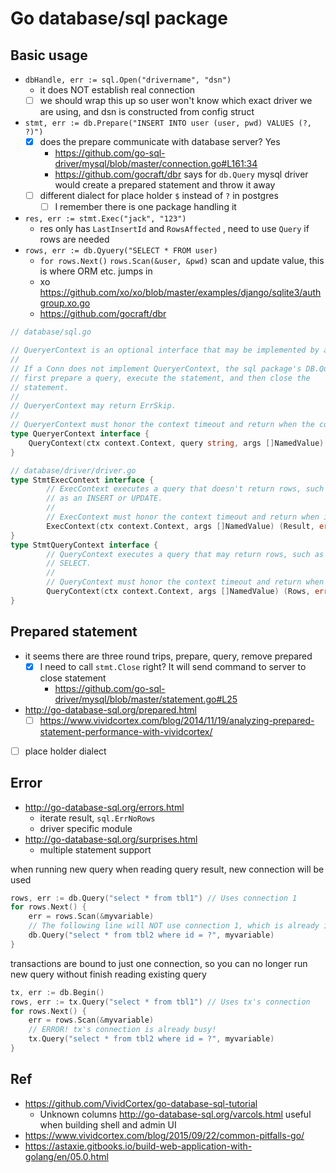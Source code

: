 # Go database/sql package

## Basic usage

- `dbHandle, err := sql.Open("drivername", "dsn")`
  - it does NOT establish real connection
  - [ ] we should wrap this up so user won't know which exact driver we are using, and dsn is constructed from config struct
- `stmt, err := db.Prepare("INSERT INTO user (user, pwd) VALUES (?, ?)")`
  - [x] does the prepare communicate with database server? Yes 
    - https://github.com/go-sql-driver/mysql/blob/master/connection.go#L161:34
    - https://github.com/gocraft/dbr says for `db.Query` mysql driver would create a prepared statement and throw it away
  - [ ] different dialect for place holder `$` instead of `?` in postgres
    - [ ] I remember there is one package handling it
- `res, err := stmt.Exec("jack", "123")`
  - res only has `LastInsertId` and `RowsAffected` , need to use `Query` if rows are needed
- `rows, err := db.Qyuery("SELECT * FROM user)`
  - `for rows.Next()` `rows.Scan(&user, &pwd)` scan and update value, this is where ORM etc. jumps in
  - xo https://github.com/xo/xo/blob/master/examples/django/sqlite3/authgroup.xo.go
  - https://github.com/gocraft/dbr
  
````go
// database/sql.go

// QueryerContext is an optional interface that may be implemented by a Conn.
//
// If a Conn does not implement QueryerContext, the sql package's DB.Query will
// first prepare a query, execute the statement, and then close the
// statement.
//
// QueryerContext may return ErrSkip.
//
// QueryerContext must honor the context timeout and return when the context is canceled.
type QueryerContext interface {
	QueryContext(ctx context.Context, query string, args []NamedValue) (Rows, error)
}
````

````go
// database/driver/driver.go
type StmtExecContext interface {
        // ExecContext executes a query that doesn't return rows, such
        // as an INSERT or UPDATE.
        //
        // ExecContext must honor the context timeout and return when it is canceled.
        ExecContext(ctx context.Context, args []NamedValue) (Result, error)
}
type StmtQueryContext interface {
        // QueryContext executes a query that may return rows, such as a
        // SELECT.
        //
        // QueryContext must honor the context timeout and return when it is canceled.
        QueryContext(ctx context.Context, args []NamedValue) (Rows, error)
}
````

## Prepared statement

- it seems there are three round trips, prepare, query, remove prepared
  - [x] I need to call `stmt.Close` right? It will send command to server to close statement
    - https://github.com/go-sql-driver/mysql/blob/master/statement.go#L25
- http://go-database-sql.org/prepared.html
  - [ ] https://www.vividcortex.com/blog/2014/11/19/analyzing-prepared-statement-performance-with-vividcortex/
- [ ] place holder dialect

## Error

- http://go-database-sql.org/errors.html
  - iterate result, `sql.ErrNoRows`
  - driver specific module
- http://go-database-sql.org/surprises.html
  - multiple statement support

when running new query when reading query result, new connection will be used

````go
rows, err := db.Query("select * from tbl1") // Uses connection 1
for rows.Next() {
	err = rows.Scan(&myvariable)
	// The following line will NOT use connection 1, which is already in-use
	db.Query("select * from tbl2 where id = ?", myvariable)
}
````

transactions are bound to just one connection, so you can no longer run new query without finish reading existing query

````go
tx, err := db.Begin()
rows, err := tx.Query("select * from tbl1") // Uses tx's connection
for rows.Next() {
	err = rows.Scan(&myvariable)
	// ERROR! tx's connection is already busy!
	tx.Query("select * from tbl2 where id = ?", myvariable)
}
````

## Ref

- https://github.com/VividCortex/go-database-sql-tutorial
  - Unknown columns http://go-database-sql.org/varcols.html useful when building shell and admin UI
- https://www.vividcortex.com/blog/2015/09/22/common-pitfalls-go/
- https://astaxie.gitbooks.io/build-web-application-with-golang/en/05.0.html